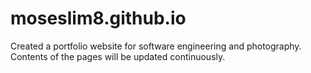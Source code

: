 # moseslim8.github.io

Created a portfolio website for software engineering and photography. Contents of the pages will be updated continuously.
